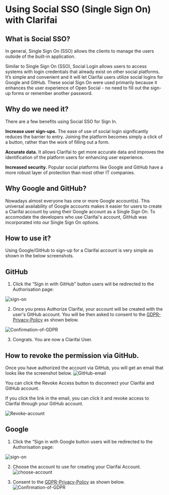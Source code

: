# Using Social SSO (Single Sign On) with Clarifai

## What is Social SSO?

In general, Single Sign On (SSO) allows the clients to manage the users outside of the built-in application. 

Similar to Single Sign On (SSO), Social Login allows users to access systems with login credentials that already exist on other social platforms. It’s simple and convenient and it will let Clarifai users utilize social logins for Google and GitHub. These social Sign On were used primarily because it enhances the user experience of Open Social - no need to fill out the sign-up forms or remember another password. 


## Why do we need it?

There are a few benefits using Social SSO for Sign In.

**Increase user sign-ups.** The ease of use of social login significantly reduces the barrier to entry. Joining the platform becomes simply a click of a button, rather than the work of filling out a form.

**Accurate data.** It allows Clarifai to get more accurate data and improves the identification of the platform users for enhancing user experience. 

**Increased security.** Popular social platforms like Google and GitHub have a more robust layer of protection than most other IT companies. 


## Why Google and GitHub? 

Nowadays almost everyone has one or more Google account(s). This universal availability of Google accounts makes it easier for users to create a Clarifai account by using their Google account as a Single Sign On. To accomodate the developers who use Clarifai's account, GitHub was incorporated into our Single Sign On options. 


## How to use it?

Using Google/GitHub to sign-up for a Clarifai account is very simple as shown in the below screenshots.


## GitHub
1. Click the “Sign in with GitHub” button users will be redirected to the Authorisation page:

![sign-on](../../images/sso-options.png)


2. Once you press Authorize Clarifai, your account will be created with the user's GitHub account. You will be then asked to consent to the [GDPR-Privacy-Policy](https://www.clarifai.com/privacy-policy) as shown below.

![Confirmation-of-GDPR](../../images/confirmation.png)

3. Congrats. You are now a Clarifai User.

## How to revoke the permission via GitHub.

Once you have authorized the account via GitHub, you will get an email that looks like the screenshot below.
![GitHub-email](../../images/confirmation_email.png)

You can click the Revoke Access button to disconnect your Clarifai and GitHub account. 

If you click the link in the email, you can click it and revoke access to Clarifai through your GitHub account. 

![Revoke-account](../../images/github-edit.png)

## Google

1. Click the “Sign in with Google button users will be redirected to the Authorisation page:

![sign-on](../../images/sso-options.png)

2. Choose the account to use for creating your Clarifai Account. 
![choose-account](../../images/choose_account.png)

3. Consent to the [GDPR-Privacy-Policy](https://www.clarifai.com/privacy-policy) as shown below.
![Confirmation-of-GDPR](../../images/confirmation.png)


